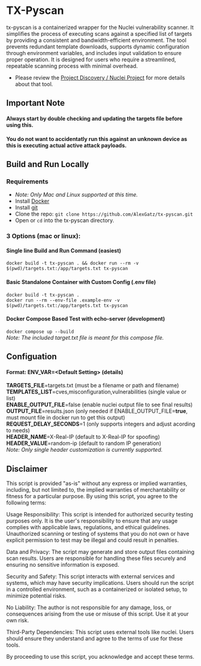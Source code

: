 # TX-Pyscan

tx-pyscan is a containerized wrapper for the Nuclei vulnerability scanner. It simplifies the process of executing scans against a specified list of targets by providing a consistent and bandwidth-efficient environment. The tool prevents redundant template downloads, supports dynamic configuration through environment variables, and includes input validation to ensure proper operation. It is designed for users who require a streamlined, repeatable scanning process with minimal overhead.

- Please review the [Project Discovery / Nuclei Project](https://github.com/projectdiscovery/nuclei.git) for more details about that tool.

## Important Note
#### <strong>Always start by double checking and updating the targets file before using this.</strong>
#### <strong>You do not want to accidentatly run this against an unknown device as this is executing actual active attack payloads.</strong>

## Build and Run Locally
### Requirements
- *Note: Only Mac and Linux supported at this time.*
- Install [Docker](https://docs.docker.com/desktop/)
- Install [git](https://git-scm.com/book/en/v2/Getting-Started-Installing-Git)
- Clone the repo: `git clone https://github.com/AlexGatz/tx-pyscan.git`
- Open or `cd` into the tx-pyscan directory.

### 3 Options (mac or linux):
#### Single line Build and Run Command (easiest)
`docker build -t tx-pyscan . && docker run --rm -v $(pwd)/targets.txt:/app/targets.txt tx-pyscan`

#### Basic Standalone Container with Custom Config (.env file)
`docker build -t tx-pyscan .`\
`docker run --rm --env-file .example-env -v $(pwd)/targets.txt:/app/targets.txt tx-pyscan`

#### Docker Compose Based Test with echo-server (development)
`docker compose up --build`\
*Note: The included target.txt file is meant for this compose file.*

## Configuation
#### Format: ENV_VAR=\<Default Setting> (details)
__TARGETS_FILE__=targets.txt (must be a filename or path and filename)\
__TEMPLATES_LIST__=cves,misconfiguration,vulnerabilities (single value or list)\
__ENABLE_OUTPUT_FILE__=false (enable nuclei output file to see final results)\
__OUTPUT_FILE__=results.json (only needed if ENABLE_OUTPUT_FILE=__true__, must mount file in docker run to get this output)\
__REQUEST_DELAY_SECONDS__=1 (only supports integers and adjust acording to needs)\
__HEADER_NAME__=X-Real-IP (default to X-Real-IP for spoofing)\
__HEADER_VALUE__=random-ip (default to random IP generation)\
*Note: Only single header customization is currently supported.*

## Disclaimer
This script is provided "as-is" without any express or implied warranties, including, but not limited to, the implied warranties of merchantability or fitness for a particular purpose. By using this script, you agree to the following terms:

Usage Responsibility:
    This script is intended for authorized security testing purposes only.
    It is the user's responsibility to ensure that any usage complies with applicable laws, regulations, and ethical guidelines.
    Unauthorized scanning or testing of systems that you do not own or have explicit permission to test may be illegal and could result in penalties.

Data and Privacy:
    The script may generate and store output files containing scan results. Users are responsible for handling these files securely and ensuring no sensitive information is exposed.

Security and Safety:
    This script interacts with external services and systems, which may have security implications. Users should run the script in a controlled environment, such as a containerized or isolated setup, to minimize potential risks.

No Liability:
    The author is not responsible for any damage, loss, or consequences arising from the use or misuse of this script. Use it at your own risk.

Third-Party Dependencies:
    This script uses external tools like nuclei. Users should ensure they understand and agree to the terms of use for these tools.

By proceeding to use this script, you acknowledge and accept these terms.